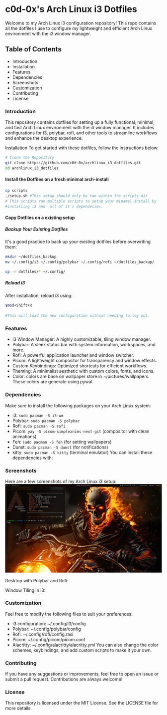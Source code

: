 <!--# Archlinux i3-Dotfiles-->
<!---->
<!--This is a collection of my I3-wm dotfiles with installation scripts.-->
<!---->
<!--<img class="fit-picture" src="./resources/Rice_img.png" alt="RICE IMG" />-->
<!---->
<!--# Installation-->
<!--These scaripts are to be ran on a fresh minimal arch-install.-->
<!--```bash-->
<!--git clone https://github.com/c0d-ox/archlinux_i3_dotfiles.git-->
<!--cd archlinux_i3_dotfiles/scripts-->
<!--./main.sh-->
<!--```-->


# c0d-0x's Arch Linux i3 Dotfiles
Welcome to my Arch Linux i3 configuration repository! This repo contains all the dotfiles I use to configure my lightweight and efficient Arch Linux environment with the i3 window manager.

## Table of Contents
+ Introduction
+ Installation
+ Features
+ Dependencies
+ Screenshots
+ Customization
+ Contributing
+ License

### Introduction
This repository contains dotfiles for setting up a fully functional, minimal, and fast Arch Linux environment with the i3 window manager. It includes configurations for i3, polybar, rofi, and other tools to streamline workflows and enhance the desktop experience.

Installation
To get started with these dotfiles, follow the instructions below:

```bash
# Clone the Repository
git clone https://github.com/c0d-0x/archlinux_i3_dotfiles.git
cd archlinux_i3_dotfiles
```
#### Install the Dotfiles on a fresh minimal arch-install
```bash
cp scripts
./setup.sh #This setup should only be ran within the scripts dir
# This scripts run multiple scripts to setup your minamal install by
#installing i3 and  all of it's dependecies. 
```


#### Copy Dotfiles on a existing setup

##### Backup Your Existing Dotfiles
It's a good practice to back up your existing dotfiles before overwriting them:

```bash
mkdir ~/dotfiles_backup
mv ~/.config/i3 ~/.config/polybar ~/.config/rofi ~/dotfiles_backup/
```

```bash
cp -r dotfiles/* ~/.config/
```
##### Reload i3
After installation, reload i3 using:

```bash
$mod+Shift+R

#This will load the new configuration without needing to log out.
```
### Features
+ i3 Window Manager: A highly customizable, tiling window manager.
+ Polybar: A sleek status bar with system information, workspaces, and more.
+ Rofi: A powerful application launcher and window switcher.
+ Picom: A lightweight compositor for transparency and window effects.
+ Custom Keybindings: Optimized shortcuts for efficient workflows.
+ Theming: A minimalist aesthetic with custom colors, fonts, and icons.
+ Color: colors are base on wallpaper store in ~/pictures/wallpapers. These colors are generate using pywal.

### Dependencies
Make sure to install the following packages on your Arch Linux system:

+ i3: `sudo pacman -S i3-wm`
+ Polybar: `sudo pacman -S polybar`
+ Rofi: `sudo pacman -S rofi`
+ Picom: `yay -S picom-simpleanims-next-git` (compositor with clean animations)
+ Feh: `sudo pacman -S feh` (for setting wallpapers)
+ Dunst: `sudo pacman -S dunst` (for notifications)
+ kitty: `sudo pacman -S kitty` (terminal emulator)
You can install these dependencies with:

### Screenshots
Here are a few screenshots of my Arch Linux i3 setup:
<img class="fit-picture" src="./resources/Rice_img.png" alt="RICE IMG" />

Desktop with Polybar and Rofi:

Window Tiling in i3:

### Customization
Feel free to modify the following files to suit your preferences:

+ i3 configuration: ~/.config/i3/config
+ Polybar: ~/.config/polybar/config
+ Rofi: ~/.config/rofi/config.rasi
+ Picom: ~/.config/picom/picom.conf
+ Alacritty: ~/.config/alacritty/alacritty.yml
You can also change the color schemes, keybindings, and add custom scripts to make it your own.

### Contributing
If you have any suggestions or improvements, feel free to open an issue or submit a pull request. Contributions are always welcome!

### License
This repository is licensed under the MIT License. See the LICENSE file for more details.

